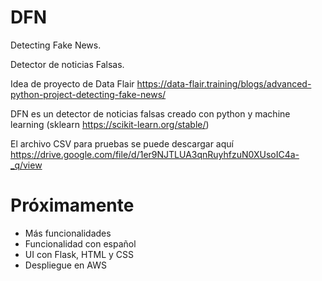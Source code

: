 # DFN

Detecting Fake News.

Detector de noticias Falsas.

Idea de proyecto de Data Flair https://data-flair.training/blogs/advanced-python-project-detecting-fake-news/

DFN es un detector de noticias falsas creado con python y machine learning (sklearn https://scikit-learn.org/stable/) 

El archivo CSV para pruebas se puede descargar aquí https://drive.google.com/file/d/1er9NJTLUA3qnRuyhfzuN0XUsoIC4a-_q/view

# Próximamente

- Más funcionalidades
- Funcionalidad con español
- UI con Flask, HTML y CSS
- Despliegue en AWS

  

